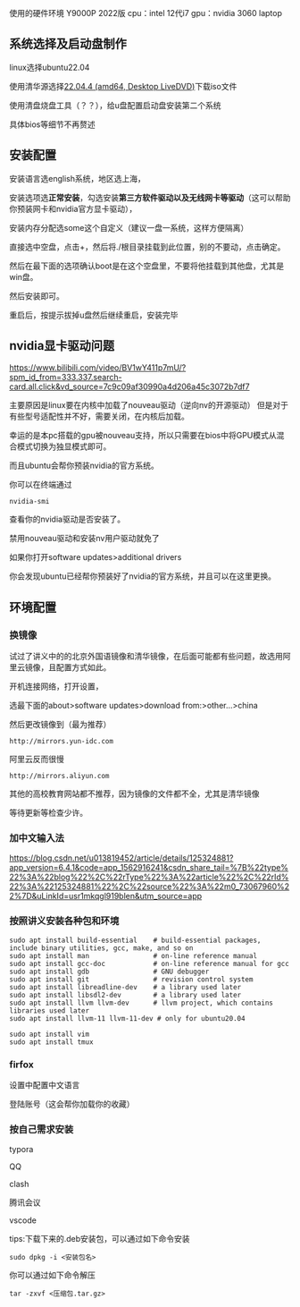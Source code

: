 

使用的硬件环境 Y9000P 2022版 cpu：intel 12代i7 gpu：nvidia 3060 laptop

## 系统选择及启动盘制作

linux选择ubuntu22.04

使用清华源选择[22.04.4 (amd64, Desktop LiveDVD)](https://mirrors.tuna.tsinghua.edu.cn/ubuntu-releases/jammy/ubuntu-22.04.4-desktop-amd64.iso)下载iso文件

使用清盘烧盘工具（？？），给u盘配置启动盘安装第二个系统

具体bios等细节不再赘述

## 安装配置

安装语言选english系统，地区选上海，

安装选项选**正常安装**，勾选安装**第三方软件驱动以及无线网卡等驱动**（这可以帮助你预装网卡和nvidia官方显卡驱动），

安装内存分配选some这个自定义（建议一盘一系统，这样方便隔离）

直接选中空盘，点击+，然后将./根目录挂载到此位置，别的不要动，点击确定。

然后在最下面的选项确认boot是在这个空盘里，不要将他挂载到其他盘，尤其是win盘。

然后安装即可。

重启后，按提示拔掉u盘然后继续重启，安装完毕

## nvidia显卡驱动问题

https://www.bilibili.com/video/BV1wY411p7mU/?spm_id_from=333.337.search-card.all.click&vd_source=7c9c09af30990a4d206a45c3072b7df7

主要原因是linux要在内核中加载了nouveau驱动（逆向nv的开源驱动） 但是对于有些型号适配性并不好，需要关闭，在内核后加载。

幸运的是本pc搭载的gpu被nouveau支持，所以只需要在bios中将GPU模式从混合模式切换为独显模式即可。

而且ubuntu会帮你预装nvidia的官方系统。

你可以在终端通过

```
nvidia-smi
```

查看你的nvidia驱动是否安装了。

禁用nouveau驱动和安装nv用户驱动就免了

如果你打开software updates>additional drivers

你会发现ubuntu已经帮你预装好了nvidia的官方系统，并且可以在这里更换。

## 环境配置

### 换镜像

试过了讲义中的的北京外国语镜像和清华镜像，在后面可能都有些问题，故选用阿里云镜像，且配置方式如此。

开机连接网络，打开设置，

选最下面的about>software updates>download from:>other...>china

然后更改镜像到（最为推荐）

```
http://mirrors.yun-idc.com
```

阿里云反而很慢

```
http://mirrors.aliyun.com
```

其他的高校教育网站都不推荐，因为镜像的文件都不全，尤其是清华镜像

等待更新等检查少许。

### 加中文输入法

https://blog.csdn.net/u013819452/article/details/125324881?app_version=6.4.1&code=app_1562916241&csdn_share_tail=%7B%22type%22%3A%22blog%22%2C%22rType%22%3A%22article%22%2C%22rId%22%3A%22125324881%22%2C%22source%22%3A%22m0_73067960%22%7D&uLinkId=usr1mkqgl919blen&utm_source=app

### 按照讲义安装各种包和环境

```
sudo apt install build-essential    # build-essential packages, include binary utilities, gcc, make, and so on
sudo apt install man                # on-line reference manual
sudo apt install gcc-doc            # on-line reference manual for gcc
sudo apt install gdb                # GNU debugger
sudo apt install git                # revision control system
sudo apt install libreadline-dev    # a library used later
sudo apt install libsdl2-dev        # a library used later
sudo apt install llvm llvm-dev      # llvm project, which contains libraries used later
sudo apt install llvm-11 llvm-11-dev # only for ubuntu20.04

sudo apt install vim
sudo apt install tmux
```

### firfox

设置中配置中文语言

登陆账号（这会帮你加载你的收藏）

### 按自己需求安装

typora

QQ

clash

腾讯会议

vscode

tips:下载下来的.deb安装包，可以通过如下命令安装

```
sudo dpkg -i <安装包名>
```

你可以通过如下命令解压

```
tar -zxvf <压缩包.tar.gz>
```

